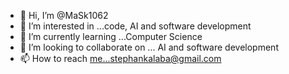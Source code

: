 - 👋 Hi, I’m @MaSk1062
- 👀 I’m interested in ...code, AI and software development 
- 🌱 I’m currently learning ...Computer Science 
- 💞️ I’m looking to collaborate on ... AI and software development 
- 📫 How to reach me...stephankalaba@gmail.com 

<!---
MaSk1062/MaSk1062 is a ✨ special ✨ repository because its `README.md` (this file) appears on your GitHub profile.
You can click the Preview link to take a look at your changes.
--->

